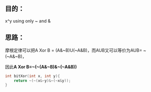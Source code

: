 ## 目的：
x^y using only ~ and &
## 思路：
摩根定律可以把A Xor B = (A&~B)U(~A&B)，而AUB又可以等价为AUB= ~(~A&~B)，

因此**A Xor B=~(~(A&~B)&~(~A&B))**
```c
int bitXor(int x, int y){
	return ~(~(x&~y)&~(~x&y));
}
```
